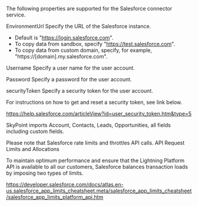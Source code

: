 The following properties are supported for the Salesforce connector service.

EnvironmentUrl	Specify the URL of the Salesforce instance.

- Default is "https://login.salesforce.com".
- To copy data from sandbox, specify "https://test.salesforce.com".
- To copy data from custom domain, specify, for example, "https://[domain].my.salesforce.com".	

Username	Specify a user name for the user account.	

Password	Specify a password for the user account.

securityToken	Specify a security token for the user account.

For instructions on how to get and reset a security token, see link below. 

https://help.salesforce.com/articleView?id=user_security_token.htm&type=5

SkyPoint imports Account, Contacts, Leads, Opportunities, all fields including custom fields. 

Please note that Salesforce rate limits and throttles API calls. API Request Limits and Allocations

To maintain optimum performance and ensure that the Lightning Platform API is available to all our customers, Salesforce balances transaction loads by imposing two types of limits.

https://developer.salesforce.com/docs/atlas.en-us.salesforce_app_limits_cheatsheet.meta/salesforce_app_limits_cheatsheet/salesforce_app_limits_platform_api.htm
